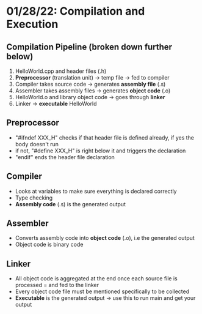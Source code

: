 # 01/28/22: Compilation and Execution

## Compilation Pipeline (broken down further below)
1. HelloWorld.cpp and header files (.h)
2. **Preprocessor** (translation unit) -> temp file -> fed to compiler
3. Compiler takes source code -> generates **assembly file** (.s)
4. Assembler takes assembly files -> generates **object code** (.o)
5. HelloWorld.o and library object code -> goes through **linker** 
6. Linker -> **executable** HelloWorld

## Preprocessor
- "#ifndef XXX_H" checks if that header file is defined already, if yes the body doesn't run
- if not, "#define XXX_H" is right below it and triggers the declaration
- "endif" ends the header file declaration

## Compiler
- Looks at variables to make sure everything is declared correctly 
- Type checking
- **Assembly code** (.s) is the generated output

## Assembler
- Converts assembly code into **object code** (.o), i.e the generated output
- Object code is binary code

## Linker
- All object code is aggregated at the end once each source file is processed = and fed to the linker 
- Every object code file must be mentioned specifically to be collected 
- **Executable** is the generated output -> use this to run main and get your output 